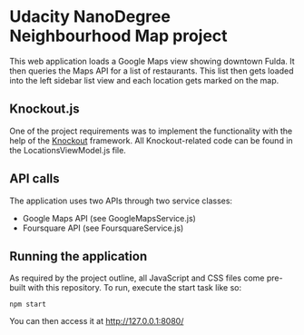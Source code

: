 # Udacity NanoDegree Neighbourhood Map project

This web application loads a Google Maps view showing downtown Fulda. It then queries the Maps API for a list of restaurants. This list then gets loaded into the left sidebar list view and each location gets marked on the map.

## Knockout.js

One of the project requirements was to implement the functionality with the help of the [Knockout](http://knockoutjs.com/) framework. All Knockout-related code can be found in the LocationsViewModel.js file.

## API calls

The application uses two APIs through two service classes:

* Google Maps API (see GoogleMapsService.js)
* Foursquare API (see FoursquareService.js)

## Running the application

As required by the project outline, all JavaScript and CSS files come pre-built with this repository. To run, execute the start task like so:

    npm start

You can then access it at http://127.0.0.1:8080/
